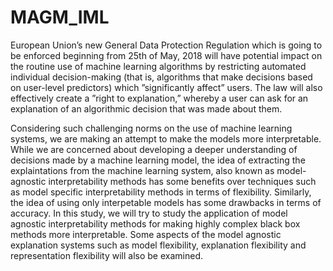 # MAGM_IML
European Union’s new General Data Protection Regulation which is going to be enforced beginning from 25th of May,  2018 will have potential impact on the routine use of machine learning algorithms by restricting automated individual decision-making (that is, algorithms that make decisions based on user-level predictors) which ”significantly affect” users.  The law will also effectively create a ”right to explanation,” whereby a user can ask for an explanation of an algorithmic decision that was made about them.

Considering such challenging norms on the use of machine learning systems, we are making an attempt to make the models more interpretable. While we are concerned about developing a deeper understanding of decisions made by a machine learning model, the idea of extracting the explaintations from the machine learning system, also known as model-agnostic interpretability methods has some benefits over techniques such as model specific interpretability methods in terms of flexibility.  Similarly, the idea of using only interpetable models has some drawbacks in terms of accuracy.  In this study, we will try to study the application of model agnostic interpretability methods for making highly complex black box methods more interpretable.  Some aspects of the model agnostic explanation systems such as model flexibility, explanation flexibility and representation flexibility will also be examined.
